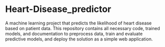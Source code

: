 # Heart-Disease_predictor
A machine learning project that predicts the likelihood of heart disease based on patient data. This repository contains all necessary code, trained models, and documentation to preprocess data, train and evaluate predictive models, and deploy the solution as a simple web application. 
